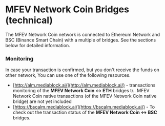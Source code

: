 # MFEV Network Coin Bridges \(technical\)

The MFEV Network Coin network is connected to Ethereum Network and BSC \(Binance Smart Chain\) with a multiple of bridges. See the sections below for detailed information.

### Monitoring

In case your transaction is confirmed, but you don't receive the funds on other network, You can use one of the following resources.

- [http://alm.mediablock.ai/](http://alm.mediablock.ai/) - transactions monitoring of the **MFEV Network Coin &lt;-&gt; ETH** bridges tr.. MFEV Network Coin native transactions \(of the MFEV Network Coin native bridge\) are not yet included
- [https://bscalm.mediablock.ai/](https://bscalm.mediablock.ai/) - To check out the transaction status of the **MFEV Network Coin &lt;-&gt; BSC** bridges.
